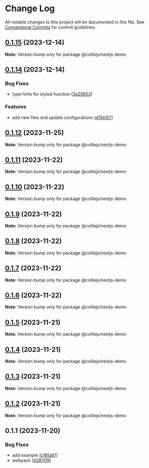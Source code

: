 # Change Log

All notable changes to this project will be documented in this file. See [Conventional Commits](https://conventionalcommits.org) for commit guidelines.

## [0.1.15](https://github.com/colliejs/colliejs/compare/@colliejs/nextjs-demo@0.1.14...@colliejs/nextjs-demo@0.1.15) (2023-12-14)

**Note:** Version bump only for package @colliejs/nextjs-demo

## [0.1.14](https://github.com/colliejs/colliejs/compare/@colliejs/nextjs-demo@0.1.12...@colliejs/nextjs-demo@0.1.14) (2023-12-14)

### Bug Fixes

- type hints for styled function ([3a20653](https://github.com/colliejs/colliejs/commit/3a206537dc8da3a3518b22c13b20ebcaa97463a4))

### Features

- add new files and update configurations ([d15b157](https://github.com/colliejs/colliejs/commit/d15b15764b15b6d57349b6e88c0b328e0f5f7be1))

## [0.1.12](https://github.com/colliejs/colliejs/compare/@colliejs/nextjs-demo@0.1.11...@colliejs/nextjs-demo@0.1.12) (2023-11-25)

**Note:** Version bump only for package @colliejs/nextjs-demo

## [0.1.11](https://github.com/colliejs/colliejs/compare/@colliejs/nextjs-demo@0.1.10...@colliejs/nextjs-demo@0.1.11) (2023-11-22)

**Note:** Version bump only for package @colliejs/nextjs-demo

## [0.1.10](https://github.com/colliejs/colliejs/compare/@colliejs/nextjs-demo@0.1.9...@colliejs/nextjs-demo@0.1.10) (2023-11-22)

**Note:** Version bump only for package @colliejs/nextjs-demo

## [0.1.9](https://github.com/colliejs/colliejs/compare/@colliejs/nextjs-demo@0.1.8...@colliejs/nextjs-demo@0.1.9) (2023-11-22)

**Note:** Version bump only for package @colliejs/nextjs-demo

## [0.1.8](https://github.com/colliejs/colliejs/compare/@colliejs/nextjs-demo@0.1.7...@colliejs/nextjs-demo@0.1.8) (2023-11-22)

**Note:** Version bump only for package @colliejs/nextjs-demo

## [0.1.7](https://github.com/colliejs/colliejs/compare/@colliejs/nextjs-demo@0.1.6...@colliejs/nextjs-demo@0.1.7) (2023-11-22)

**Note:** Version bump only for package @colliejs/nextjs-demo

## [0.1.6](https://github.com/colliejs/colliejs/compare/@colliejs/nextjs-demo@0.1.5...@colliejs/nextjs-demo@0.1.6) (2023-11-22)

**Note:** Version bump only for package @colliejs/nextjs-demo

## [0.1.5](https://github.com/colliejs/colliejs/compare/@colliejs/nextjs-demo@0.1.4...@colliejs/nextjs-demo@0.1.5) (2023-11-21)

**Note:** Version bump only for package @colliejs/nextjs-demo

## [0.1.4](https://github.com/colliejs/colliejs/compare/@colliejs/nextjs-demo@0.1.3...@colliejs/nextjs-demo@0.1.4) (2023-11-21)

**Note:** Version bump only for package @colliejs/nextjs-demo

## [0.1.3](https://github.com/colliejs/colliejs/compare/@colliejs/nextjs-demo@0.1.2...@colliejs/nextjs-demo@0.1.3) (2023-11-21)

**Note:** Version bump only for package @colliejs/nextjs-demo

## [0.1.2](https://github.com/colliejs/colliejs/compare/@colliejs/nextjs-demo@0.1.1...@colliejs/nextjs-demo@0.1.2) (2023-11-21)

**Note:** Version bump only for package @colliejs/nextjs-demo

## 0.1.1 (2023-11-20)

### Bug Fixes

- add example ([c16fa97](https://github.com/colliejs/colliejs/commit/c16fa97b4f51510343561b9b5df3e9c043416d8c))
- webpack ([4281176](https://github.com/colliejs/colliejs/commit/4281176a762d0254f21c035e7d906c36ba217c4d))
